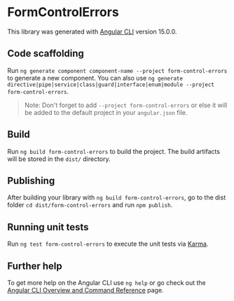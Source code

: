 # FormControlErrors

This library was generated with [Angular CLI](https://github.com/angular/angular-cli) version 15.0.0.

## Code scaffolding

Run `ng generate component component-name --project form-control-errors` to generate a new component. You can also use `ng generate directive|pipe|service|class|guard|interface|enum|module --project form-control-errors`.
> Note: Don't forget to add `--project form-control-errors` or else it will be added to the default project in your `angular.json` file. 

## Build

Run `ng build form-control-errors` to build the project. The build artifacts will be stored in the `dist/` directory.

## Publishing

After building your library with `ng build form-control-errors`, go to the dist folder `cd dist/form-control-errors` and run `npm publish`.

## Running unit tests

Run `ng test form-control-errors` to execute the unit tests via [Karma](https://karma-runner.github.io).

## Further help

To get more help on the Angular CLI use `ng help` or go check out the [Angular CLI Overview and Command Reference](https://angular.io/cli) page.
